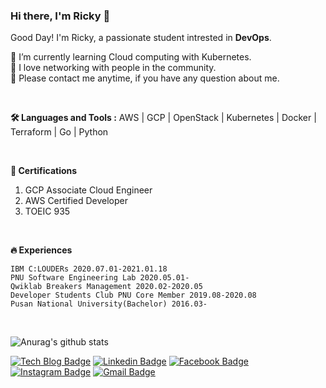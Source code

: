 ### Hi there, I'm Ricky 👋

Good Day! I'm Ricky, a passionate student intrested in **DevOps**.

🌱 I’m currently learning Cloud computing with Kubernetes.  
👯 I love networking with people in the community.  
📧 Please contact me anytime, if you have any question about me.  

<br>

**🛠 Languages and Tools :** AWS | GCP | OpenStack | Kubernetes | Docker | Terraform | Go | Python  

<br>

**🏅 Certifications**
1. GCP Associate Cloud Engineer
2. AWS Certified Developer
3. TOEIC 935

<br>

**🔥 Experiences**  
```
IBM C:LOUDERs 2020.07.01-2021.01.18  
PNU Software Engineering Lab 2020.05.01-  
Qwiklab Breakers Management 2020.02-2020.05  
Developer Students Club PNU Core Member 2019.08-2020.08  
Pusan National University(Bachelor) 2016.03-  
```  
<br>

![Anurag's github stats](https://github-readme-stats.vercel.app/api?username=JungBin-Eom&show_icons=true)
<br>

  [![Tech Blog Badge](http://img.shields.io/badge/-Tech%20blog-black?style=flat-square&logo=github&link=https://jbhs7014.tistory.com/)](https://jbhs7014.tistory.com/) [![Linkedin Badge](https://img.shields.io/badge/-LinkedIn-blue?style=flat-square&logo=Linkedin&logoColor=white&link=https://www.linkedin.com/in/jungbin-eom-9827931a4/)](https://www.linkedin.com/in/jungbin-eom-9827931a4/) [![Facebook Badge](https://img.shields.io/badge/facebook-1877f2?style=flat-square&logo=facebook&logoColor=white&link=https://www.facebook.com/profile.php?id=100004248822179)](https://www.facebook.com/profile.php?id=100004248822179) [![Instagram Badge](https://img.shields.io/badge/Instagram-e4405f?style=flat-square&logo=instagram&logoColor=white&link=https://www.instagram.com/eommm_jb_/)](https://www.instagram.com/eommm_jb_/) [![Gmail Badge](https://img.shields.io/badge/Gmail-d14836?style=flat-square&logo=Gmail&logoColor=white&link=mailto:ejb0329@gmail.com)](mailto:ejb0329@gmail.com)
